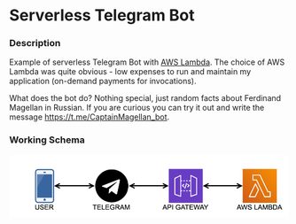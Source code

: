 # Serverless Telegram Bot

### Description
Example of serverless Telegram Bot with [AWS Lambda](https://aws.amazon.com/lambda/?nc1=h_ls). The choice of AWS Lambda was quite obvious - low expenses to run and maintain my application (on-demand payments for invocations).

What does the bot do? Nothing special, just random facts about Ferdinand Magellan in Russian. If you are curious you can try it out and write the message https://t.me/CaptainMagellan_bot.

### Working Schema 

![](pics/serverless_telegram_bot.png)